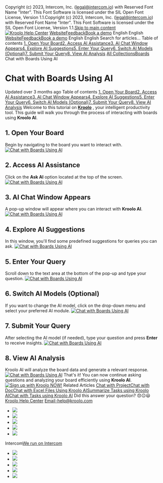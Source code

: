 Copyright (c) 2023, Intercom, Inc. (legal@intercom.io) with Reserved Font Name "Inter". This Font Software is licensed under the SIL Open Font License, Version 1.1.Copyright (c) 2023, Intercom, Inc. (legal@intercom.io) with Reserved Font Name "Inter". This Font Software is licensed under the SIL Open Font License, Version 1.1.[Skip to main content](https://help.kroolo.com/en/articles/10584212-chat-with-boards-using-ai#main-content)
[![Kroolo Help Center](https://downloads.intercomcdn.com/i/o/h4qkzypg/611116/ee699fbf23fef0f6d8d4f666d84c/37cdcedd14003d8fdcfdeda0a05c09cb)](https://help.kroolo.com/en/)
[Website](https://kroolo.com/)[Feedback](https://kroolo.featurebase.app/)[Book a demo](https://kroolo.com/book-demo)
English
English
[Website](https://kroolo.com/)[Feedback](https://kroolo.featurebase.app/)[Book a demo](https://kroolo.com/book-demo)
English
English
Search for articles...
Table of contents
[1. Open Your Board](https://help.kroolo.com/en/articles/10584212-chat-with-boards-using-ai#h_faef4d4f03)[2. Access AI Assistance](https://help.kroolo.com/en/articles/10584212-chat-with-boards-using-ai#h_838f400dc1)[3. AI Chat Window Appears](https://help.kroolo.com/en/articles/10584212-chat-with-boards-using-ai#h_a45ddf4b6c)[4. Explore AI Suggestions](https://help.kroolo.com/en/articles/10584212-chat-with-boards-using-ai#h_c97b20bbc2)[5. Enter Your Query](https://help.kroolo.com/en/articles/10584212-chat-with-boards-using-ai#h_c9ad3ec28e)[6. Switch AI Models (Optional)](https://help.kroolo.com/en/articles/10584212-chat-with-boards-using-ai#h_9d737d91aa)[7. Submit Your Query](https://help.kroolo.com/en/articles/10584212-chat-with-boards-using-ai#h_5664ce1a48)[8. View AI Analysis](https://help.kroolo.com/en/articles/10584212-chat-with-boards-using-ai#h_df586dc95d)
[All Collections](https://help.kroolo.com/en/)[Boards](https://help.kroolo.com/en/collections/11679458-boards)
Chat with Boards Using AI
# Chat with Boards Using AI
Updated over 3 months ago
Table of contents
[1. Open Your Board](https://help.kroolo.com/en/articles/10584212-chat-with-boards-using-ai#h_faef4d4f03)[2. Access AI Assistance](https://help.kroolo.com/en/articles/10584212-chat-with-boards-using-ai#h_838f400dc1)[3. AI Chat Window Appears](https://help.kroolo.com/en/articles/10584212-chat-with-boards-using-ai#h_a45ddf4b6c)[4. Explore AI Suggestions](https://help.kroolo.com/en/articles/10584212-chat-with-boards-using-ai#h_c97b20bbc2)[5. Enter Your Query](https://help.kroolo.com/en/articles/10584212-chat-with-boards-using-ai#h_c9ad3ec28e)[6. Switch AI Models (Optional)](https://help.kroolo.com/en/articles/10584212-chat-with-boards-using-ai#h_9d737d91aa)[7. Submit Your Query](https://help.kroolo.com/en/articles/10584212-chat-with-boards-using-ai#h_5664ce1a48)[8. View AI Analysis](https://help.kroolo.com/en/articles/10584212-chat-with-boards-using-ai#h_df586dc95d)
Welcome to this tutorial on **[Kroolo](https://kroolo.com)** , your intelligent productivity tool. This guide will walk you through the process of interacting with boards using **Kroolo AI**.
## **1. Open Your Board**
Begin by navigating to the board you want to interact with.
[![Chat with Boards Using AI](https://downloads.intercomcdn.com/i/o/h4qkzypg/1386642646/70d9f2bb016714d4c77bd688b3fc/cc71583f-8b03-4d5d-b1d5-ddda898236d8.png?expires=1747842300&signature=d2fcc353405402b90eed86bc89a8ccbdd3c7a3a3dacf5ffcc911bce3c6e42dbc&req=dSMvEM96n4dbX%2FMW1HO4za4%2FdI6vPWETF5jNRa6A03bKPvmDxmfCgvgzHT1R%0AXPH1PUDGaFllKs9wwXQ%3D%0A)](https://downloads.intercomcdn.com/i/o/h4qkzypg/1386642646/70d9f2bb016714d4c77bd688b3fc/cc71583f-8b03-4d5d-b1d5-ddda898236d8.png?expires=1747842300&signature=d2fcc353405402b90eed86bc89a8ccbdd3c7a3a3dacf5ffcc911bce3c6e42dbc&req=dSMvEM96n4dbX%2FMW1HO4za4%2FdI6vPWETF5jNRa6A03bKPvmDxmfCgvgzHT1R%0AXPH1PUDGaFllKs9wwXQ%3D%0A)
## **2. Access AI Assistance**
Click on the **Ask AI** option located at the top of the screen.
[![Chat with Boards Using AI](https://downloads.intercomcdn.com/i/o/h4qkzypg/1386642650/f77f2be56f771a748e42fcf72757/d3026b1c-856e-488a-975d-60a377332a6b.png?expires=1747842300&signature=65ea47c1567aab01e926a371c63164bce64d777d07b187d8af80226cc7f34f2d&req=dSMvEM96n4daWfMW1HO4zVdMR3YW%2FXL89GPSDb%2FMQL9NgJvmTK9ycSGNdyzf%0AqiXxabdnCaY%2BMcuPGpM%3D%0A)](https://downloads.intercomcdn.com/i/o/h4qkzypg/1386642650/f77f2be56f771a748e42fcf72757/d3026b1c-856e-488a-975d-60a377332a6b.png?expires=1747842300&signature=65ea47c1567aab01e926a371c63164bce64d777d07b187d8af80226cc7f34f2d&req=dSMvEM96n4daWfMW1HO4zVdMR3YW%2FXL89GPSDb%2FMQL9NgJvmTK9ycSGNdyzf%0AqiXxabdnCaY%2BMcuPGpM%3D%0A)
## **3. AI Chat Window Appears**
A pop-up window will appear where you can interact with **Kroolo AI**.
[![Chat with Boards Using AI](https://downloads.intercomcdn.com/i/o/h4qkzypg/1386642647/b553dea799910f0538dc49837296/0cc79fce-49e2-479e-8e3a-7b23589b22ef.gif?expires=1747842300&signature=7f6ebc63a3afb89078aac3bcd2aa2c2a9634f87c5105a993c4991a1bdb977fbd&req=dSMvEM96n4dbXvMW1HO4zflvJnb3AO89uCYkIdnW1UZsG9YTVYUq22kUy8np%0AImKS9sYQ5ILhuTWgNPA%3D%0A)](https://downloads.intercomcdn.com/i/o/h4qkzypg/1386642647/b553dea799910f0538dc49837296/0cc79fce-49e2-479e-8e3a-7b23589b22ef.gif?expires=1747842300&signature=7f6ebc63a3afb89078aac3bcd2aa2c2a9634f87c5105a993c4991a1bdb977fbd&req=dSMvEM96n4dbXvMW1HO4zflvJnb3AO89uCYkIdnW1UZsG9YTVYUq22kUy8np%0AImKS9sYQ5ILhuTWgNPA%3D%0A)
## **4. Explore AI Suggestions**
In this window, you'll find some predefined suggestions for queries you can ask.
[![Chat with Boards Using AI](https://downloads.intercomcdn.com/i/o/h4qkzypg/1386642655/2877470c477461332cb2d801eb05/86214fd9-4fbd-41f3-afef-488d1d35d554.png?expires=1747842300&signature=00f10751df08ff31e9ba11cc383498c9b64e56104f9c3eb74aac8dd6f7dfdf5e&req=dSMvEM96n4daXPMW1HO4zT3TTLE%2F2yQTY18jqMSUHWCTTs7zPfAxdWGqwthB%0ASqs4wtMwyHJcyAff90M%3D%0A)](https://downloads.intercomcdn.com/i/o/h4qkzypg/1386642655/2877470c477461332cb2d801eb05/86214fd9-4fbd-41f3-afef-488d1d35d554.png?expires=1747842300&signature=00f10751df08ff31e9ba11cc383498c9b64e56104f9c3eb74aac8dd6f7dfdf5e&req=dSMvEM96n4daXPMW1HO4zT3TTLE%2F2yQTY18jqMSUHWCTTs7zPfAxdWGqwthB%0ASqs4wtMwyHJcyAff90M%3D%0A)
## **5. Enter Your Query**
Scroll down to the text area at the bottom of the pop-up and type your question.
[![Chat with Boards Using AI](https://downloads.intercomcdn.com/i/o/h4qkzypg/1386642653/b7cf95cd6e7b98d44c512bd87615/29891c69-7219-46b0-9929-7fb27215e62f.png?expires=1747842300&signature=0986f914d87003e61cbc36c8fb3065e165743039bfa5239cfae682d74393b3e5&req=dSMvEM96n4daWvMW1HO4zebGHioOqG74Pg04i%2B7qYlFMOMt1RiTZ4UO6ri1I%0AFiVbAAYtry8ufW4Tv%2B4%3D%0A)](https://downloads.intercomcdn.com/i/o/h4qkzypg/1386642653/b7cf95cd6e7b98d44c512bd87615/29891c69-7219-46b0-9929-7fb27215e62f.png?expires=1747842300&signature=0986f914d87003e61cbc36c8fb3065e165743039bfa5239cfae682d74393b3e5&req=dSMvEM96n4daWvMW1HO4zebGHioOqG74Pg04i%2B7qYlFMOMt1RiTZ4UO6ri1I%0AFiVbAAYtry8ufW4Tv%2B4%3D%0A)
## **6. Switch AI Models (Optional)**
If you want to change the AI model, click on the drop-down menu and select your preferred AI module.
[![Chat with Boards Using AI](https://downloads.intercomcdn.com/i/o/h4qkzypg/1386642660/3c3145ce2b8d5e8e278ae9e01eeb/5ae89ccd-104e-47f3-9c08-19154c35704b.gif?expires=1747842300&signature=c07f5fcfdd939f7a4e70f4cf18e68a19924e004ef0a23f88e66b85d613544939&req=dSMvEM96n4dZWfMW1HO4zfoL8gPwC7LqP%2FE3C3IyKmrL2MAy8ftVEqjeTqog%0AXADu3FBbnX64oESiLgo%3D%0A)](https://downloads.intercomcdn.com/i/o/h4qkzypg/1386642660/3c3145ce2b8d5e8e278ae9e01eeb/5ae89ccd-104e-47f3-9c08-19154c35704b.gif?expires=1747842300&signature=c07f5fcfdd939f7a4e70f4cf18e68a19924e004ef0a23f88e66b85d613544939&req=dSMvEM96n4dZWfMW1HO4zfoL8gPwC7LqP%2FE3C3IyKmrL2MAy8ftVEqjeTqog%0AXADu3FBbnX64oESiLgo%3D%0A)
## **7. Submit Your Query**
After selecting the AI model (if needed), type your question and press **Enter** to receive insights.
[![Chat with Boards Using AI](https://downloads.intercomcdn.com/i/o/h4qkzypg/1386642656/1653c09b06405ffe1014506ba342/d50bf485-210b-4b25-9b73-29f388320265.png?expires=1747842300&signature=8592d3c183b3fa4d452c29582f8f29e4cec3d7f6de9af6a55eaf775cf348915d&req=dSMvEM96n4daX%2FMW1HO4zUeeWURhJ37SeTKsQnZuXVEtudYDD%2F%2FVHvRmbhS8%0A0OTHznK1lbneAa9nxTs%3D%0A)](https://downloads.intercomcdn.com/i/o/h4qkzypg/1386642656/1653c09b06405ffe1014506ba342/d50bf485-210b-4b25-9b73-29f388320265.png?expires=1747842300&signature=8592d3c183b3fa4d452c29582f8f29e4cec3d7f6de9af6a55eaf775cf348915d&req=dSMvEM96n4daX%2FMW1HO4zUeeWURhJ37SeTKsQnZuXVEtudYDD%2F%2FVHvRmbhS8%0A0OTHznK1lbneAa9nxTs%3D%0A)
## **8. View AI Analysis**
Kroolo AI will analyze the board data and generate a relevant response.
[![Chat with Boards Using AI](https://downloads.intercomcdn.com/i/o/h4qkzypg/1386642659/797e482e75125ee184d288dcfd49/22bd9384-a1a8-4bf2-8eef-234609766a15.gif?expires=1747842300&signature=4875715a5f8caf933146f5719d3be2d9d8c3cdecf3e43640b50ad149ce37911c&req=dSMvEM96n4daUPMW1HO4zZSPrsVBlzXHMH4n7wmgosAjdainqQtcCX0FFZVG%0ANNvkBX6hX8n6dXVoFNM%3D%0A)](https://downloads.intercomcdn.com/i/o/h4qkzypg/1386642659/797e482e75125ee184d288dcfd49/22bd9384-a1a8-4bf2-8eef-234609766a15.gif?expires=1747842300&signature=4875715a5f8caf933146f5719d3be2d9d8c3cdecf3e43640b50ad149ce37911c&req=dSMvEM96n4daUPMW1HO4zZSPrsVBlzXHMH4n7wmgosAjdainqQtcCX0FFZVG%0ANNvkBX6hX8n6dXVoFNM%3D%0A)
That's it! You can now continue asking questions and analyzing your board efficiently using **Kroolo AI**. 
[![Sign up with Kroolo NOW!](https://downloads.intercomcdn.com/i/o/h4qkzypg/1386658395/ebb610e5a06068e868b6947fa446/cta+2.png?expires=1747842300&signature=686cb8a5b92fb23defd06164a169eb59f54b5996abb2fc604739398138631994&req=dSMvEM97lYJWXPMW1HO4zfkHLnZ5fp7qLrsxMDVFYm6zso2amPvwPpoCZXVl%0AkTAYOlmt%2BT9Mhfx6cAc%3D%0A)](https://app.kroolo.com/signup)
Related Articles
[Chat with Project](https://help.kroolo.com/en/articles/9258475-chat-with-project)[Chat with Doc](https://help.kroolo.com/en/articles/9826869-chat-with-doc)[Chat with Excel Files Using Kroolo AI](https://help.kroolo.com/en/articles/10224942-chat-with-excel-files-using-kroolo-ai)[Summarize Tasks using Kroolo AI](https://help.kroolo.com/en/articles/10229254-summarize-tasks-using-kroolo-ai)[Chat with Tasks using Kroolo AI](https://help.kroolo.com/en/articles/10255499-chat-with-tasks-using-kroolo-ai)
Did this answer your question?
😞😐😃
[Kroolo Help Center](https://help.kroolo.com/en/)
Email-help@kroolo.com
  * [![](https://intercom.help/kroolo/assets/svg/icon:social-facebook/FFFFFF)](https://www.facebook.com/profile.php?id=61553808299270)
  * [![](https://intercom.help/kroolo/assets/svg/icon:social-linkedin/FFFFFF)](https://www.linkedin.com/company/getkroolo)
  * [![](https://intercom.help/kroolo/assets/svg/icon:social-instagram/FFFFFF)](https://www.instagram.com/getkroolo)
  * [![](https://intercom.help/kroolo/assets/svg/icon:social-youtube/FFFFFF)](https://www.youtube.com/@getkroolo/featured)
  * [![](https://intercom.help/kroolo/assets/svg/icon:social-twitter-x/FFFFFF)](https://www.twitter.com/getkroolo)


Intercom[We run on Intercom](https://www.intercom.com/intercom-link?company=Kroolo&solution=customer-support&utm_campaign=intercom-link&utm_content=We+run+on+Intercom&utm_medium=help-center&utm_referrer=https%3A%2F%2Fhelp.kroolo.com%2Fen%2Farticles%2F10584212-chat-with-boards-using-ai&utm_source=desktop-web)
  * [![](https://intercom.help/kroolo/assets/svg/icon:social-facebook/FFFFFF)](https://www.facebook.com/profile.php?id=61553808299270)
  * [![](https://intercom.help/kroolo/assets/svg/icon:social-linkedin/FFFFFF)](https://www.linkedin.com/company/getkroolo)
  * [![](https://intercom.help/kroolo/assets/svg/icon:social-instagram/FFFFFF)](https://www.instagram.com/getkroolo)
  * [![](https://intercom.help/kroolo/assets/svg/icon:social-youtube/FFFFFF)](https://www.youtube.com/@getkroolo/featured)
  * [![](https://intercom.help/kroolo/assets/svg/icon:social-twitter-x/FFFFFF)](https://www.twitter.com/getkroolo)


